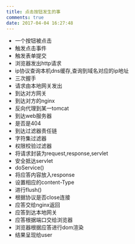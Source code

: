 ```yaml
---
title: 点击按钮发生的事
comments: true
date: 2017-04-04 16:27:48
---
```

* 一个按钮被点击
* 触发点击事件
* 触发表单提交
* 浏览器发出http请求
* ip协议查询本机dns缓存,查询到域名对应的ip地址
* 三次握手
* 请求由本地网关发出
* 到达对方网关
* 到达对方的nginx
* 反向代理到某一tomcat
* 到达web服务器
* 是否是404
* 到达过滤器责任链
* 字符集过滤器
* 权限校验过滤器
* 将请求封装为request,response,servlet
* 安全抵达servlet
* doService()
* 将应答内容放入response
* 设置相应的content-Type
* 进行flush()
* 根据协议是否close连接
* 应答交给nginx返回
* 应答到达本地网关
* 应答根据端口交给浏览器
* 浏览器根据应答进行dom渲染
* 结果呈现给user